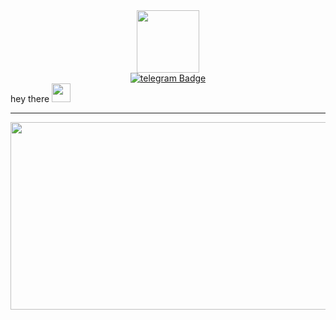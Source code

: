 <div id="header" align="center">
  <img src="https://media.tenor.com/adho7VbkF1wAAAAM/lofi-girl.gif" width="100"/>
</div>

<div id="badges" align="center">
  <a href="https://t.me/Varov_M_I">
    <img src="https://img.shields.io/badge/Telegram-2CA5E0?style=flat-squeare&logo=telegram&logoColor=white)" alt="telegram Badge"/>
  </a>
</div>

<h align="center">
  hey there <img src="https://media.giphy.com/media/hvRJCLFzcasrR4ia7z/giphy.gif" width="30px"/>
</h>

---

<div align="center">
  <img src="https://i.pinimg.com/originals/70/37/d4/7037d478852af21357f038fac2d2e9f6.gif" width="600" height="300"/>
</div>
